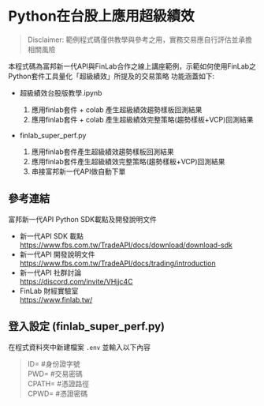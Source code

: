 # Python在台股上應用超級績效
> Disclaimer: 範例程式碼僅供教學與參考之用，實務交易應自行評估並承擔相關風險
> 
本程式碼為富邦新一代API與FinLab合作之線上講座範例，示範如何使用FinLab之Python套件工具量化「超級績效」所提及的交易策略 
功能涵蓋如下:
* 超級績效台股版教學.ipynb<br>
  1. 應用finlab套件 + colab 產生超級績效趨勢樣板回測結果
  2. 應用finlab套件 + colab 產生超級績效完整策略(趨勢樣板+VCP)回測結果

* finlab_super_perf.py<br>
  1. 應用finlab套件產生超級績效趨勢樣板回測結果
  2. 應用finlab套件產生超級績效完整策略(趨勢樣板+VCP)回測結果
  3. 串接富邦新一代API做自動下單
     
## 參考連結
富邦新一代API Python SDK載點及開發說明文件
* 新一代API SDK 載點<br>
https://www.fbs.com.tw/TradeAPI/docs/download/download-sdk
* 新一代API 開發說明文件<br>
https://www.fbs.com.tw/TradeAPI/docs/trading/introduction 
* 新一代API 社群討論<br>
https://discord.com/invite/VHjjc4C
* FinLab 財經實驗室<br>
https://www.finlab.tw/

## 登入設定 (finlab_super_perf.py)
在程式資料夾中新建檔案 `.env` 並輸入以下內容<br>
> ID= #身份證字號<br>
> PWD= #交易密碼<br>
> CPATH= #憑證路徑<br>
> CPWD= #憑證密碼<br>
